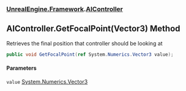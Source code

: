 ### [UnrealEngine.Framework](UnrealEngine_Framework.md 'UnrealEngine.Framework').[AIController](AIController.md 'UnrealEngine.Framework.AIController')
## AIController.GetFocalPoint(Vector3) Method
Retrieves the final position that controller should be looking at  
```csharp
public void GetFocalPoint(ref System.Numerics.Vector3 value);
```
#### Parameters
<a name='UnrealEngine_Framework_AIController_GetFocalPoint(System_Numerics_Vector3)_value'></a>
`value` [System.Numerics.Vector3](https://docs.microsoft.com/en-us/dotnet/api/System.Numerics.Vector3 'System.Numerics.Vector3')  
  
